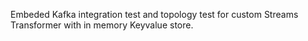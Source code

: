 Embeded Kafka integration test and topology test for custom Streams Transformer with in memory Keyvalue store.

